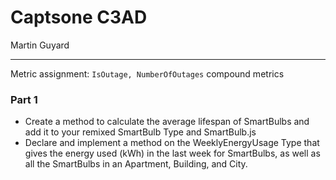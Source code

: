 # Captsone C3AD
Martin Guyard

---

Metric assignment: `IsOutage, NumberOfOutages` compound metrics

### Part 1
- Create a method to calculate the average lifespan of SmartBulbs and add it to your remixed SmartBulb Type and SmartBulb.js
- Declare and implement a method on the WeeklyEnergyUsage Type that gives the energy used (kWh) in the last week for SmartBulbs, as well as all the SmartBulbs in an Apartment, Building, and City. 